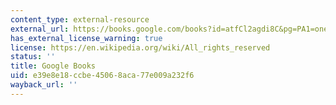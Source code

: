 ```yaml
---
content_type: external-resource
external_url: https://books.google.com/books?id=atfCl2agdi8C&pg=PA1=onepage#v=onepage&q&f=false
has_external_license_warning: true
license: https://en.wikipedia.org/wiki/All_rights_reserved
status: ''
title: Google Books
uid: e39e8e18-ccbe-4506-8aca-77e009a232f6
wayback_url: ''
---
```

